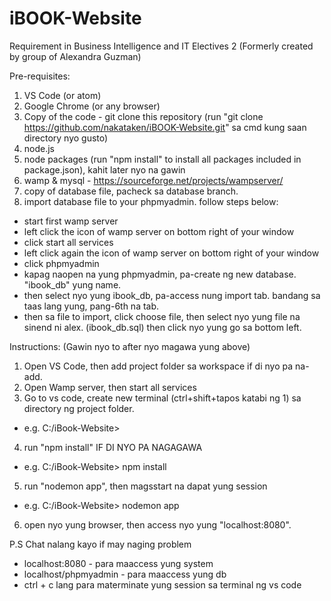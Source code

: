 # iBOOK-Website
Requirement in Business Intelligence and IT Electives 2 (Formerly created by group of Alexandra Guzman)

Pre-requisites:
1) VS Code (or atom)
2) Google Chrome (or any browser)
3) Copy of the code - git clone this repository (run "git clone https://github.com/nakataken/iBOOK-Website.git" sa cmd kung saan directory nyo gusto)
5) node.js 
6) node packages (run "npm install" to install all packages included in package.json), kahit later nyo na gawin 
7) wamp & mysql - https://sourceforge.net/projects/wampserver/
8) copy of database file, pacheck sa database branch.
9) import database file to your phpmyadmin. follow steps below:
  * start first wamp server
  * left click the icon of wamp server on bottom right of your window
  * click start all services
  * left click again the icon of wamp server on bottom right of your window
  * click phpmyadmin
  * kapag naopen na yung phpmyadmin, pa-create ng new database. "ibook_db" yung name.
  * then select nyo yung ibook_db, pa-access nung import tab. bandang sa taas lang yung, pang-6th na tab.
  * then sa file to import, click choose file, then select nyo yung file na sinend ni alex. (ibook_db.sql) then click nyo yung go sa bottom left.

Instructions: (Gawin nyo to after nyo magawa yung above)
1) Open VS Code, then add project folder sa workspace if di nyo pa na-add.
2) Open Wamp server, then start all services
3) Go to vs code, create new terminal (ctrl+shift+tapos katabi ng 1) sa directory ng project folder.
  * e.g. C:/iBook-Website>
4) run "npm install" IF DI NYO PA NAGAGAWA
  * e.g. C:/iBook-Website> npm install
5) run "nodemon app", then magsstart na dapat yung session
  * e.g. C:/iBook-Website> nodemon app
6) open nyo yung browser, then access nyo yung "localhost:8080". 

P.S Chat nalang kayo if may naging problem
* localhost:8080 - para maaccess yung system
* localhost/phpmyadmin - para maaccess yung db
* ctrl + c lang para materminate yung session sa terminal ng vs code
